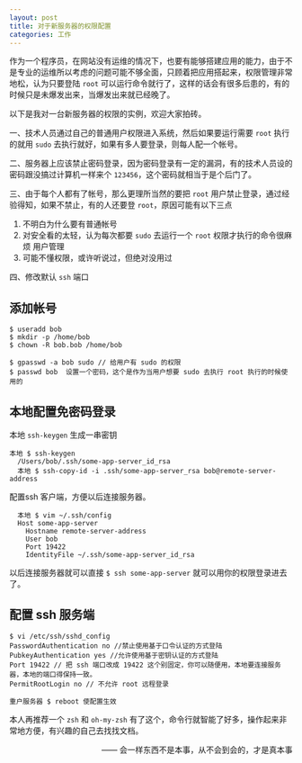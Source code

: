 ```yaml
---
layout: post
title: 对于新服务器的权限配置
categories: 工作
---
```


作为一个程序员，在网站没有运维的情况下，也要有能够搭建应用的能力，由于不是专业的运维所以考虑的问题可能不够全面，只顾着把应用搭起来，权限管理非常地松，认为只要登陆 `root` 可以运行命令就行了，这样的话会有很多后患的，有的时候只是未爆发出来，当爆发出来就已经晚了。

以下是我对一台新服务器的权限的实例，欢迎大家拍砖。

一、技术人员通过自己的普通用户权限进入系统，然后如果要运行需要 `root` 执行的就用 `sudo` 去执行就好，如果有多人要登录，则每人配一个帐号。

二、服务器上应该禁止密码登录，因为密码登录有一定的漏洞，有的技术人员设的密码跟没搞过计算机一样来个 `123456`，这个密码就相当于是个后门了。

三、由于每个人都有了帐号，那么更理所当然的要把 `root` 用户禁止登录，通过经验得知，如果不禁止，有的人还要登 `root`，原因可能有以下三点

1. 不明白为什么要有普通帐号 
2. 对安全看的太轻，认为每次都要 `sudo` 去运行一个 `root` 权限才执行的命令很麻烦 
用户管理
3. 可能不懂权限，或许听说过，但绝对没用过

四、修改默认 `ssh` 端口

## 添加帐号

```
$ useradd bob
$ mkdir -p /home/bob
$ chown -R bob.bob /home/bob

$ gpasswd -a bob sudo // 给用户有 sudo 的权限
$ passwd bob  设置一个密码，这个是作为当用户想要 sudo 去执行 root 执行的时候使用的
```


## 本地配置免密码登录 

本地 `ssh-keygen` 生成一串密钥

```
本地 $ ssh-keygen
  /Users/bob/.ssh/some-app-server_id_rsa
  本地 $ ssh-copy-id -i .ssh/some-app-server_rsa bob@remote-server-address

```

配置ssh 客户端，方便以后连接服务器。

```
  本地 $ vim ~/.ssh/config
  Host some-app-server
    Hostname remote-server-address
    User bob
    Port 19422    
    IdentityFile ~/.ssh/some-app-server_id_rsa

```

以后连接服务器就可以直接 `$ ssh some-app-server` 就可以用你的权限登录进去了。

## 配置 ssh 服务端

```
$ vi /etc/ssh/sshd_config  
PasswordAuthentication no //禁止使用基于口令认证的方式登陆
PubkeyAuthentication yes //允许使用基于密钥认证的方式登陆
Port 19422 // 把 ssh 端口改成 19422 这个别固定，你可以随便用，本地要连接服务器，本地的端口得保持一致。
PermitRootLogin no // 不允许 root 远程登录

重户服务器 $ reboot 使配置生效
```

本人再推荐一个 `zsh` 和 `oh-my-zsh` 有了这个，命令行就智能了好多，操作起来非常地方便，有兴趣的自己去找找文档。

<p align="right"> —— 会一样东西不是本事，从不会到会的，才是真本事</p>
